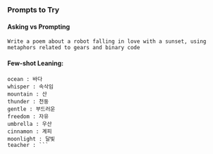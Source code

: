 ### Prompts to Try

#### Asking vs Prompting
```Write a poem about a robot falling in love with a sunset, using metaphors related to gears and binary code```

#### Few-shot Leaning:
```butterfly : 나비
ocean : 바다
whisper : 속삭임
mountain : 산
thunder : 천둥
gentle : 부드러운
freedom : 자유
umbrella : 우산
cinnamon : 계피
moonlight : 달빛
teacher : ```
